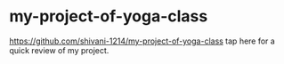 # my-project-of-yoga-class
https://github.com/shivani-1214/my-project-of-yoga-class tap here for a quick review of my project.
